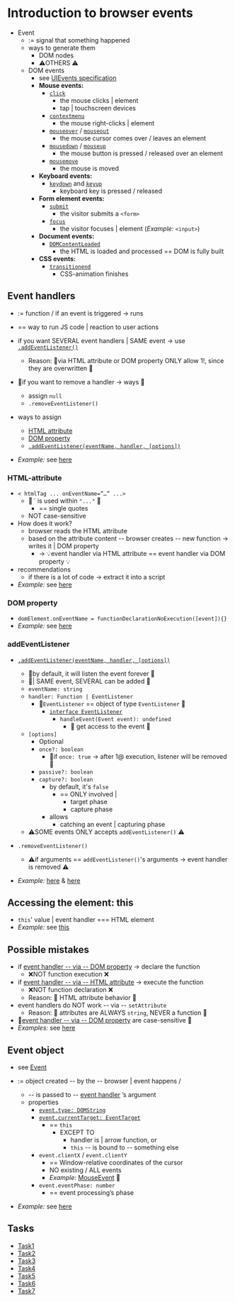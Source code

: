 # Introduction to browser events

* Event
  * := signal that something happened
  * ways to generate them
    * DOM nodes
    * ⚠️OTHERS ⚠️
  * DOM events
    * see [UIEvents specification](https://www.w3.org/TR/uievents/)
    * **Mouse events:**
      * [`click`](https://w3c.github.io/uievents/#event-type-click)
        * the mouse clicks | element 
        * tap | touchscreen devices 
      * [`contextmenu`](https://w3c.github.io/uievents/#event-type-contextmenu)
        * the mouse right-clicks | element
      * [`mouseover`](https://w3c.github.io/uievents/#event-type-mouseover) / [`mouseout`](https://w3c.github.io/uievents/#event-type-mouseout)
        * the mouse cursor comes over / leaves an element
      * [`mousedown`](https://w3c.github.io/uievents/#event-type-mousedown) / [`mouseup`](https://w3c.github.io/uievents/#event-type-mouseup)
        * the mouse button is pressed / released over an element
      * [`mousemove`](https://w3c.github.io/uievents/#event-type-mousemove)
        * the mouse is moved
    * **Keyboard events:**
      * [`keydown`](https://w3c.github.io/uievents/#event-type-keydown) and [`keyup`](https://w3c.github.io/uievents/#event-type-keyup)
        * keyboard key is pressed / released
    * **Form element events:**
      * [`submit`](https://html.spec.whatwg.org/#submitevent)
        * the visitor submits a `<form>`
      * [`focus`](https://w3c.github.io/uievents/#idl-focusevent)
        * the visitor focuses | element (_Example:_ `<input>`)
    * **Document events:**
      * [`DOMContentLoaded`](https://html.spec.whatwg.org/#event-domcontentloaded)
        * the HTML is loaded and processed == DOM is fully built
    * **CSS events:**
      * [`transitionend`](https://www.w3.org/TR/css-transitions-1/#event-transitionevent)
        * CSS-animation finishes

## Event handlers

* := function / if an event is triggered -> runs
* == way to run JS code | reaction to user actions
* if you want SEVERAL event handlers | SAME event -> use [`.addEventListener()`](#addeventlistener)
  * Reason: 🧠via HTML attribute or DOM property ONLY allow 1!, since they are overwritten 🧠
* 👀if you want to remove a handler -> ways 👀
  * assign `null`
  * `.removeEventListener()`
* ways to assign
  * [HTML attribute](#html-attribute)
  * [DOM property](#dom-property)
  * [`.addEventListener(eventName, handler, [options])`](#addeventlistener)

* _Example:_ see [here](Event%20handler)

### HTML-attribute

* `< htmlTag ... onEventName=”…” ...>`
  * 👀`´` is used within `"..."` 👀
    * == single quotes 
  * NOT case-sensitive
* How does it work?
  * browser reads the HTML attribute
  * based on the attribute content -- browser creates -- new function → writes it | DOM property
    * -> 💡event handler via HTML attribute == event handler via DOM property 💡 
* recommendations
  * if there is a lot of code -> extract it into a script
* _Example:_ see [here](Event%20handler)

### DOM property

* `domElement.onEventName = functionDeclarationNoExecution([event]){}`
* _Example:_ see [here](Event%20handler)

### addEventListener

* [`.addEventListener(eventName, handler, [options])`](https://dom.spec.whatwg.org/#dom-eventtarget-addeventlistener)
  * 👀by default, it will listen the event forever 👀
  * 👀| SAME event, SEVERAL can be added 👀
  * `eventName: string`
  * `handler: Function | EventListener`
    * 👀`EventListener` == object of type `EventListener` 👀 
      * [`interface EventListener`](https://dom.spec.whatwg.org/#callbackdef-eventlistener)
        * `handleEvent(Event event): undefined`
          * 👀 get access to the event 👀
  * `[options]`
    * Optional
    * `once?: boolean`
      * 👀if `once: true` -> after 1@ execution, listener will be removed 👀
    * `passive?: boolean`
    * `capture?: boolean`
      * by default, it's `false`
        * == ONLY involved |
          * target phase
          * capture phase
      * allows
        * catching an event | capturing phase
  * ⚠️SOME events ONLY accepts `addEventListener()` ⚠️

* `.removeEventListener()`
  * ⚠️if arguments == `addEventListener()`'s arguments -> event handler is removed ⚠️

* _Example:_ [here](AddEventListener) & [here](addEventListener(,%20handlerViaEventListener,%20))

## Accessing the element: this

* `this`' value | event handler === HTML element
* _Example:_ see [this](this)

## Possible mistakes

* if [event handler -- via -- DOM property](#dom-property) -> declare the function
  * ❌NOT function execution ❌
* if [event handler -- via -- HTML attribute](#html-attribute) -> execute the function
  * ❌NOT function declaration ❌
  * Reason: 🧠 HTML attribute behavior 🧠
* event handlers do NOT work -- via -- `setAttribute` 
  * Reason: 🧠 attributes are ALWAYS `string`, NEVER a function 🧠
* 👀[event handler -- via -- DOM property](#dom-property) are case-sensitive 👀
* _Examples:_ see [here](Possible%20mistakes)

## Event object

* see [Event](https://dom.spec.whatwg.org/#interface-event)
* := object created -- by the -- browser | event happens /
  * -- is passed to -- [event handler](#event-handlers) ’s argument
  * properties
    * [`event.type: DOMString`](https://webidl.spec.whatwg.org/#idl-DOMString)
    * [`event.currentTarget: EventTarget`](https://dom.spec.whatwg.org/#interface-eventtarget)
      * == `this`
        * EXCEPT TO
          * handler is | arrow function, or
          * `this` -- is bound to -- something else
    * `event.clientX` / `event.clientY`
      * == Window-relative coordinates of the cursor
      * NO existing / ALL events
      * _Example:_ [MouseEvent](https://www.w3.org/TR/uievents/#idl-mouseevent)  👀
    * `event.eventPhase: number`
      * == event processing’s phase

* _Example:_ see [here](Event%20object)

## Tasks
* [Task1](Tasks/Task1)
* [Task2](Tasks/Task2)
* [Task3](Tasks/Task3)
* [Task4](Tasks/Task4)
* [Task5](Tasks/Task5)
* [Task6](Tasks/Task6)
* [Task7](Tasks/Task7)